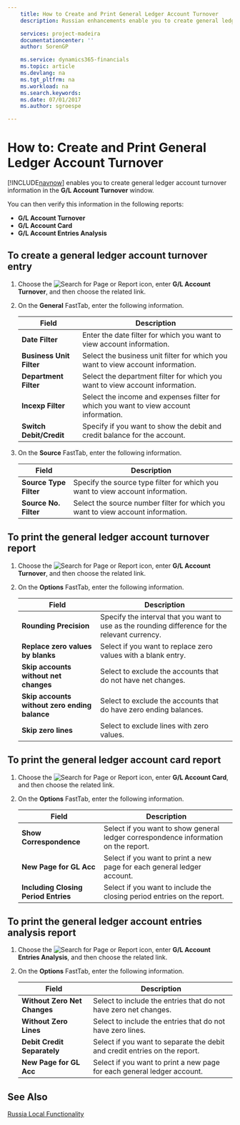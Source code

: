 ```yaml
---
    title: How to Create and Print General Ledger Account Turnover
    description: Russian enhancements enable you to create general ledger account turnover information in the **G/L Account Turnover** window.

    services: project-madeira 
    documentationcenter: ''
    author: SorenGP

    ms.service: dynamics365-financials
    ms.topic: article
    ms.devlang: na
    ms.tgt_pltfrm: na
    ms.workload: na
    ms.search.keywords:
    ms.date: 07/01/2017
    ms.author: sgroespe

---
```

# How to: Create and Print General Ledger Account Turnover
[!INCLUDE[navnow](../../includes/navnow_md.md)] enables you to create general ledger account turnover information in the **G/L Account Turnover** window.  

 You can then verify this information in the following reports:  

- **G/L Account Turnover**  
- **G/L Account Card**  
- **G/L Account Entries Analysis**  

## To create a general ledger account turnover entry  

1.  Choose the ![Search for Page or Report](../../media/ui-search/search_small.png "Search for Page or Report icon") icon, enter **G/L Account Turnover**, and then choose the related link.  
2.  On the **General** FastTab, enter the following information.  

    |Field|Description|  
    |---------------------------------|---------------------------------------|  
    |**Date Filter**|Enter the date filter for which you want to view account information.|  
    |**Business Unit Filter**|Select the business unit filter for which you want to view account information.|  
    |**Department Filter**|Select the department filter for which you want to view account information.|  
    |**Incexp Filter**|Select the income and expenses filter for which you want to view account information.|  
    |**Switch Debit/Credit**|Specify if you want to show the debit and credit balance for the account.|  

3. On the **Source** FastTab, enter the following information.  

    |Field|Description|  
    |---------------------------------|---------------------------------------|  
    |**Source Type Filter**|Specify the source type filter for which you want to view account information.|  
    |**Source No. Filter**|Select the source number filter for which you want to view account information.|  

## To print the general ledger account turnover report  

1.  Choose the ![Search for Page or Report](../../media/ui-search/search_small.png "Search for Page or Report icon") icon, enter **G/L Account Turnover**, and then choose the related link.  
2.  On the **Options** FastTab, enter the following information.  

    |Field|Description|  
    |---------------------------------|---------------------------------------|  
    |**Rounding Precision**|Specify the interval that you want to use as the rounding difference for the relevant currency.|  
    |**Replace zero values by blanks**|Select if you want to replace zero values with a blank entry.|  
    |**Skip accounts without net changes**|Select to exclude the accounts that do not have net changes.|  
    |**Skip accounts without zero ending balance**|Select to exclude the accounts that do have zero ending balances.|  
    |**Skip zero lines**|Select to exclude lines with zero values.|  

## To print the general ledger account card report  

1.  Choose the ![Search for Page or Report](../../media/ui-search/search_small.png "Search for Page or Report icon") icon, enter **G/L Account Card**, and then choose the related link.  
2.  On the **Options** FastTab, enter the following information.  

    |Field|Description|  
    |---------------------------------|---------------------------------------|  
    |**Show Correspondence**|Select if you want to show general ledger correspondence information on the report.|  
    |**New Page for GL Acc**|Select if you want to print a new page for each general ledger account.|  
    |**Including Closing Period Entries**|Select if you want to include the closing period entries on the report.|  

## To print the general ledger account entries analysis report  

1.  Choose the ![Search for Page or Report](../../media/ui-search/search_small.png "Search for Page or Report icon") icon, enter **G/L Account Entries Analysis**, and then choose the related link.  
2.  On the **Options** FastTab, enter the following information.  

    |Field|Description|  
    |---------------------------------|---------------------------------------|  
    |**Without Zero Net Changes**|Select to include the entries that do not have zero net changes.|  
    |**Without Zero Lines**|Select to include the entries that do not have zero lines.|  
    |**Debit Credit Separately**|Select if you want to separate the debit and credit entries on the report.|  
    |**New Page for GL Acc**|Select if you want to print a new page for each general ledger account.|  

## See Also  
[Russia Local Functionality](russia-local-functionality.md)

